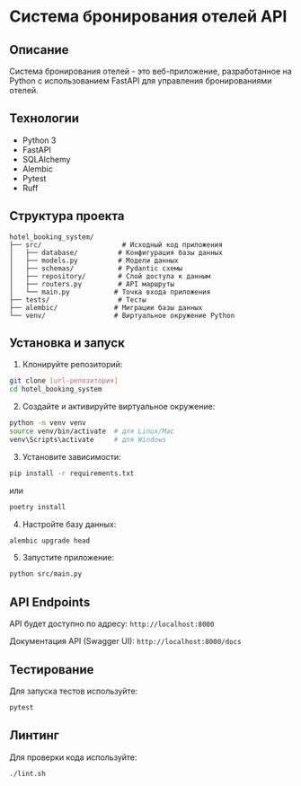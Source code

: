 # Система бронирования отелей API

## Описание
Система бронирования отелей - это веб-приложение, разработанное на Python с использованием FastAPI для управления бронированиями отелей.

## Технологии
- Python 3
- FastAPI
- SQLAlchemy
- Alembic
- Pytest
- Ruff

## Структура проекта
```
hotel_booking_system/
├── src/                    # Исходный код приложения
│   ├── database/          # Конфигурация базы данных
│   ├── models.py          # Модели данных
│   ├── schemas/           # Pydantic схемы
│   ├── repository/        # Слой доступа к данным
│   ├── routers.py         # API маршруты
│   └── main.py           # Точка входа приложения
├── tests/                 # Тесты
├── alembic/              # Миграции базы данных
└── venv/                 # Виртуальное окружение Python
```

## Установка и запуск

1. Клонируйте репозиторий:
```bash
git clone [url-репозитория]
cd hotel_booking_system
```

2. Создайте и активируйте виртуальное окружение:
```bash
python -m venv venv
source venv/bin/activate  # для Linux/Mac
venv\Scripts\activate     # для Windows
```

3. Установите зависимости:
```bash
pip install -r requirements.txt
```
или
```bash
poetry install
```


4. Настройте базу данных:
```bash
alembic upgrade head
```

5. Запустите приложение:
```bash
python src/main.py
```

## API Endpoints

API будет доступно по адресу: `http://localhost:8000`

Документация API (Swagger UI): `http://localhost:8000/docs`

## Тестирование

Для запуска тестов используйте:
```bash
pytest
```

## Линтинг

Для проверки кода используйте:
```bash
./lint.sh
```
